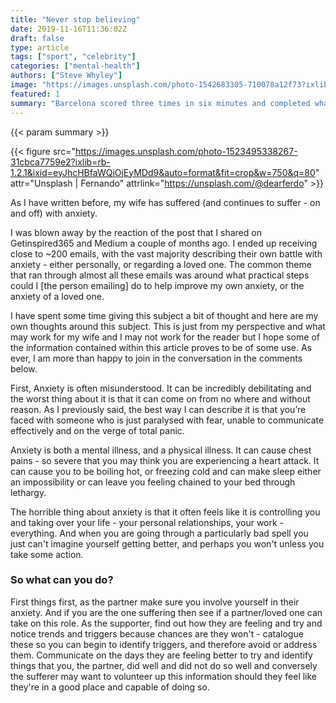 ```yaml
---
title: "Never stop believing"
date: 2019-11-16T11:36:02Z
draft: false
type: article
tags: ["sport", "celebrity"]
categories: ["mental-health"]
authors: ["Steve Whyley"]
image: "https://images.unsplash.com/photo-1542683305-710078a12f73?ixlib=rb-1.2.1&ixid=eyJhcHBfaWQiOjEyMDd9&auto=format&fit=crop&w=300&q=100"
featured: 1
summary: "Barcelona scored three times in six minutes and completed what seemed an impossible comeback."
---
```


{{< param summary >}}

{{< figure src="https://images.unsplash.com/photo-1523495338267-31cbca7759e2?ixlib=rb-1.2.1&ixid=eyJhcHBfaWQiOjEyMDd9&auto=format&fit=crop&w=750&q=80" attr="Unsplash | Fernando" attrlink="https://unsplash.com/@dearferdo" >}}

As I have written before, my wife has suffered (and continues to suffer - on and off) with anxiety.

I was blown away by the reaction of the post that I shared on Getinspired365 and Medium a couple of months ago. I ended up receiving close to ~200 emails, with the vast majority describing their own battle with anxiety - either personally, or regarding a loved one. The common theme that ran through almost all these emails was around what practical steps could I [the person emailing] do to help improve my own anxiety, or the anxiety of a loved one.

I have spent some time giving this subject a bit of thought and here are my own thoughts around this subject. This is just from my perspective and what may work for my wife and I may not work for the reader but I hope some of the information contained within this article proves to be of some use. As ever, I am more than happy to join in the conversation in the comments below.

First, Anxiety is often misunderstood. It can be incredibly debilitating and the worst thing about it is that it can come on from no where and without reason. As I previously said, the best way I can describe it is that you’re faced with someone who is just paralysed with fear, unable to communicate effectively and on the verge of total panic.

Anxiety is both a mental illness, and a physical illness. It can cause chest pains - so severe that you may think you are experiencing a heart attack. It can cause you to be boiling hot, or freezing cold and can make sleep either an impossibility or can leave you feeling chained to your bed through lethargy.

The horrible thing about anxiety is that it often feels like it is controlling you and taking over your life - your personal relationships, your work - everything. And when you are going through a particularly bad spell you just can't imagine yourself getting better, and perhaps you won't unless you take some action.

### So what can you do?
First things first, as the partner make sure you involve yourself in their anxiety. And if you are the one suffering then see if a partner/loved one can take on this role. As the supporter, find out how they are feeling and try and notice trends and triggers because chances are they won't - catalogue these so you can begin to identify triggers, and therefore avoid or address them. Communicate on the days they are feeling better to try and identify things that you, the partner, did well and did not do so well and conversely the sufferer may want to volunteer up this information should they feel like they're in a good place and capable of doing so.

